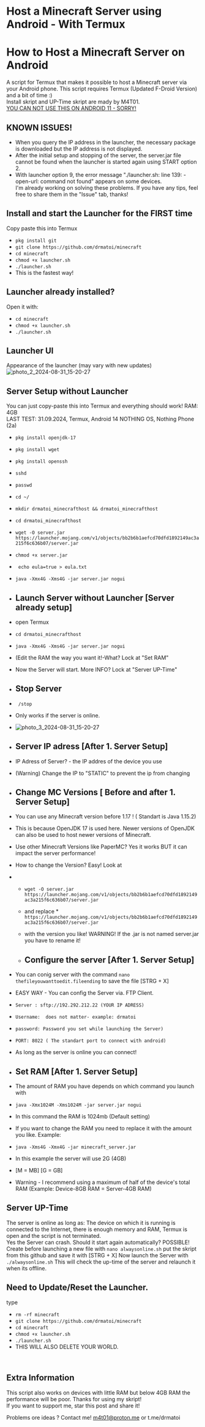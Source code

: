 # Host a Minecraft Server using Android - With Termux
# How to Host a Minecraft Server on Android
A script for Termux that makes it possible to host a Minecraft server via your Android phone.
This script requires Termux (Updated F-Droid Version) and a bit of time :) <br>
Install skript and UP-Time skript are mady by M4T01.
<br>
<u> YOU CAN NOT USE THIS ON ANDROID 11 - SORRY!</u>
## KNOWN ISSUES!
* When you query the IP address in the launcher, the necessary package is downloaded but the IP address is not displayed.
* After the initial setup and stopping of the server, the server.jar file cannot be found when the launcher is started again using START option 2.
* With launcher option 9, the error message "./launcher.sh: line 139: -open-url: command not found" appears on some devices. <br>
I'm already working on solving these problems. If you have any tips, feel free to share them in the "Issue" tab, thanks!

## Install and start the Launcher for the FIRST time
Copy paste this into Termux
* `pkg install git`
* `git clone https://github.com/drmatoi/minecraft`
* `cd minecraft`
* `chmod +x launcher.sh`
* `./launcher.sh`
* This is the fastest way!
## Launcher already installed?
Open it with:
* `cd minecraft`
* `chmod +x launcher.sh`
* `./launcher.sh`
## Launcher UI
Appearance of the launcher (may vary with new updates)
![photo_2_2024-08-31_15-20-27](https://github.com/user-attachments/assets/dfbdcf88-e0c1-40af-abd6-9152dfb99d0f)


## Server Setup without Launcher
You can just copy-paste this into Termux and everything should work! RAM: 4GB <br>
LAST TEST: 31.09.2024, Termux, Android 14 NOTHING OS, Nothing Phone (2a)
* `pkg install openjdk-17`
* `pkg install wget`
* `pkg install openssh`
* `sshd`
* `passwd`

* `cd ~/`
* ` mkdir drmatoi_minecrafthost && drmatoi_minecrafthost `
* ` cd drmatoi_minecrafthost `

* ` wget -O server.jar https://launcher.mojang.com/v1/objects/bb2b6b1aefcd70dfd1892149ac3a215f6c636b07/server.jar `
* ` chmod +x server.jar `

 * ` echo eula=true > eula.txt` 

* ` java -Xmx4G -Xms4G -jar server.jar nogui `


*  ## Launch Server without Launcher [Server already setup]
*  open Termux
*  ` cd drmatoi_minecrafthost `
*  ` java -Xmx4G -Xms4G -jar server.jar nogui `
*  (Edit the RAM the way you want it!-What? Lock at "Set RAM"
*  Now the Server will start. More INFO? Lock at "Server UP-Time"
*  ## Stop Server 
*  ` /stop`
*  Only works if the server is online.
*  ![photo_3_2024-08-31_15-20-27](https://github.com/user-attachments/assets/43def0ac-6d6d-4c12-bac6-4eee9ee2bf3c)



   
* ## Server IP adress [After 1. Server Setup]
* IP Adress of Server? - the IP addres of the device you use
* (Warning) Change the IP to "STATIC" to prevent the ip from changing

* ## Change MC Versions [ Before and after 1. Server Setup]
* You can use any Minecraft version before 1.17 ! ( Standart is Java 1.15.2)
* This is because OpenJDK 17 is used here. Newer versions of OpenJDK can also be used to host newer versions of Minecraft.
* Use other Minecraft Versions like PaperMC? Yes it works BUT it can impact the server performance!
* How to change the Version? Easy! Look at
* * ` wget -O server.jar https://launcher.mojang.com/v1/objects/bb2b6b1aefcd70dfd1892149ac3a215f6c636b07/server.jar `
  * and replace * ` https://launcher.mojang.com/v1/objects/bb2b6b1aefcd70dfd1892149ac3a215f6c636b07/server.jar `
  * with the version you like! WARNING! If the .jar is not named server.jar you have to rename it!

   *  ## Configure the server [After 1. Server Setup]
* You can conig server with the command ` nano thefileyouwanttoedit.fileending ` to save the file [STRG + X]
* EASY WAY - You can config the Server via. FTP Client.
* `Server : sftp://192.292.212.22 (YOUR IP ADRESS) `
* `Username:  does not matter- example: drmatoi `
* `password: Password you set while launching the Server) `
* `PORT: 8022 ( The standart port to connect with android)`
* As long as the server is online you can connect!

 *  ## Set RAM [After 1. Server Setup]
 *  The amount of RAM you have depends on which command you launch with
*  ` java -Xmx1024M -Xms1024M -jar server.jar nogui `
* In this command the RAM is 1024mb (Default setting)
* If you want to change the RAM you need to replace it with the amount you like. Example:
* `java -Xms4G -Xmx4G -jar minecraft_server.jar `
* In this example the server will use 2G (4GB)
* [M = MB] [G = GB]
* Warning - I recommend using a maximum of half of the device's total RAM (Example: Device-8GB RAM = Server-4GB RAM)

## Server UP-Time 
The server is online as long as: The device on which it is running is connected to the Internet, there is enough memory and RAM, Termux is open and the script is not terminated.
<br>
Yes the Server can crash. Should it start again automatically? POSSIBLE!
Create before launching a new file with  `nano alwaysonline.sh` put the skript from this github and save it with [STRG + X]
Now launch the Server with `./alwaysonline.sh` This will check the up-time of the server and relaunch it when its offline.

## Need to Update/Reset the Launcher.
type
* `rm -rf minecraft`
* `git clone https://github.com/drmatoi/minecraft`
* `cd minecraft`
* `chmod +x launcher.sh`
* `./launcher.sh`
* THIS WILL ALSO DELETE YOUR WORLD.
<br>


## Extra Information
This script also works on devices with little RAM but below 4GB RAM the performance will be poor.
Thanks for using my skript! <br>
If you want to support me, star this post and share it! <br>

Problems ore ideas ? Contact me! m4t01@proton.me or t.me/drmatoi 
